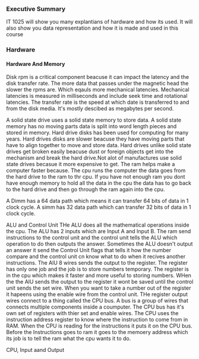 ### Executive Summary
IT 1025 will show you many explantians of hardware and how its used. It will also show you data representation and how it is made and used in this course

### Hardware
#### Hardware And Memory
Disk rpm is a critical component beacuse it can impact the latency and the disk transfer rate. The more data that passes under the magnetic head the slower the rpms are.
Which eqauls more mechanical latencies. Mechanical latencies is measured in milliseconds and include seek time and rotational latencies. The transfer rate is the speed at which date is transferred to and from the disk media.
It's mostly descibed as megabytes per second.

A solid state drive uses a solid state memory to store data. A solid state memory has no moving parts data is split into word length pieces and stored in memory. Hard drive disks has been used for computing for many years. Hard drives disks are slower beacuse they have moving parts that have to align together to move and store data. Hard drives unlike solid state drives get broken easily beacuse dust or foreign objects get into the mechanism and break the hard drive.Not alot of manufactures use solid state drives becasue it more expensive to get.
The ram helps make a computer faster because. The cpu runs the computer the data goes from the hard drive to the ram to thr cpu. If you have not enough ram you dont have enough memory to hold all the data in the cpu the data has to go back to the hard drive and then go through the ram again into the cpu.

A Dimm has a 64 data path which means it can transfer 64 bits of data in 1 clock cycle. A simm has 32 data path which can transfer 32 bits of data in 1 clock cycle.

ALU and Control Unit
THe ALU does all the mathematical operations inside the cpu. The ALU has 2 inputs which are Input A and Input B. The ram send instructions to the control unit and the control unit tells the ALU which operation to do then outputs the answer. Sometimes the ALU doesn't output an answer it send the Control Unit flags that tells it how the number compare and the control unit cn know what to do when it recives another instructions. The AlU 8 wires sends the output to the register. The register has only one job and the job is to store numbers temporary. The register is in the cpu which makes it faster and more useful to storing numbers. WHen the the AlU sends the output to the register it wont be saved until the control unit sends the set wire. When you want to take a number out of the register it hapeens using the enable wire from the control unit. THe register output wires connect to a thing called the CPU bus. A bus is a group of wires that connects multiple components inside a coumputer. The CPU bus has it's own set of registers with thier set and enable wires. The CPU uses the instruction address register to know where the instruction to come from in RAM. When the CPU is reading for the instructions it puts it on the CPU bus. Before the Instructions goes to ram it goes to the memoery address which its job is to tell the ram what the cpu wants it to do.

CPU, Input aand Output

